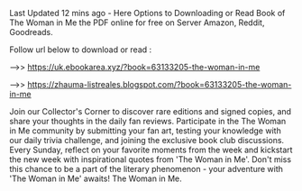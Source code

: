 Last Updated 12 mins ago - Here Options to Downloading or Read Book of The Woman in Me the PDF online for free on Server Amazon, Reddit, Goodreads.
 
Follow url below to download or read :
 
-->> https://uk.ebookarea.xyz/?book=63133205-the-woman-in-me
 
-->> https://zhauma-listreales.blogspot.com/?book=63133205-the-woman-in-me
 
Join our Collector's Corner to discover rare editions and signed copies, and share your thoughts in the daily fan reviews.
Participate in the The Woman in Me community by submitting your fan art, testing your knowledge with our daily trivia challenge, and joining the exclusive book club discussions.
Every Sunday, reflect on your favorite moments from the week and kickstart the new week with inspirational quotes from 'The Woman in Me'. Don't miss this chance to be a part of the literary phenomenon - your adventure with 'The Woman in Me' awaits! The Woman in Me.
